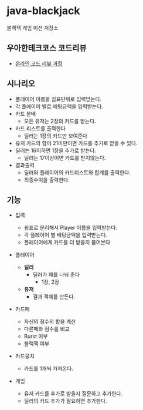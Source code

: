 # java-blackjack
블랙잭 게임 미션 저장소

## 우아한테크코스 코드리뷰
* [온라인 코드 리뷰 과정](https://github.com/woowacourse/woowacourse-docs/blob/master/maincourse/README.md)



## 시나리오

- 플레이어 이름을 쉼표단위로 입력받는다.
- 각 플에이어 별로 배팅금액을 입력받는다.
- 카드 분배
  - 모든 유저는 2장의 카드를 받는다.
- 카드 리스트를 출력한다
    - 딜러는 1장의 카드만 보여준다
- 유저 카드의 합이 21미만이면 카드를 추가로 받을 수 있다.
- 딜러는 16이하면 1장을 추가로 받는다.
  - 딜러는 17이상이면 카드를 받지않는다.
- 결과출력
  - 딜러와 플레이어의 카드리스트와 합계를 출력한다.
  - 최종수익을 출력한다.


## 기능

- 입력
  - 쉼표로 분리해서 Player 이름을 입력받는다.
  - 각 플레이어 별 배팅금액을 입력받는다.
  - 플레이어에게 카드를 더 받을지 물어본다

- 플레이어
  - **딜러**
    - 딜러가 패를 나눠 준다
      - 1장, 2장
  - **유저**
    - 결과 객체를 만든다.
- 카드패 
  - 자신의 점수의 합을 계산
  - 다른패와 점수를 비교
  - Burst 여부
  - 블랙잭 여부
- 카드뭉치
  - 카드를 1개씩 가져온다.

- 게임
  - 유저 카드를 추가로 받을지 질문하고 추가한다.
  - 딜러의 카드 추가가 필요하면 추가한다.

